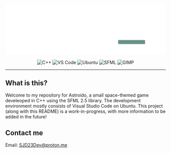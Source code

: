 ![Banner](assets/img/banner.png)

<div align="center">
  <img src="https://img.shields.io/badge/C++-00599C?style=for-the-badge&logo=c%2B%2B&logoColor=white" alt="C++">
  <img src="https://img.shields.io/badge/VS%20Code-007ACC?style=for-the-badge&logo=visual-studio-code&logoColor=white" alt="VS Code">
  <img src="https://img.shields.io/badge/Ubuntu-E95420?style=for-the-badge&logo=ubuntu&logoColor=white" alt="Ubuntu">
  <img src="https://img.shields.io/badge/SFML-008080?style=for-the-badge&logo=sfml&logoColor=white" alt="SFML">
  <img src="https://img.shields.io/badge/GIMP-5C5543?style=for-the-badge&logo=gimp&logoColor=white" alt="GIMP">
</div>

---

## What is this?

Welcome to my repository for Astroido, a small space-themed game develeoped in C++ using the SFML 2.5 library. The development environment mostly consists of Visual Studio Code on Ubuntu. This project (along with this README) is a work-in-progress, with more information to be added in the future!

## Contact me

Email: [SJD23Dev@proton.me](mailto:SJD23Dev@proton.me)